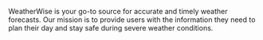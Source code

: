 WeatherWise is your go-to source for accurate and timely weather forecasts. Our mission is to provide users with the information they need to plan their day and stay safe during severe weather conditions.

